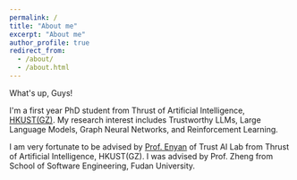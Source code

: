 ```yaml
---
permalink: /
title: "About me"
excerpt: "About me"
author_profile: true
redirect_from: 
  - /about/
  - /about.html
---
```


What's up, Guys!

I'm a first year PhD student from Thrust of Artificial Intelligence, [HKUST(GZ)](https://www.hkust-gz.edu.cn/). My research interest includes Trustworthy LLMs, Large Language Models, Graph Neural Networks, and Reinforcement Learning.

I am very fortunate to be advised by [Prof. Enyan](https://enyandai.github.io/) of Trust AI Lab from Thrust of Artificial Intelligence, HKUST(GZ). I was advised by Prof. Zheng from School of Software Engineering, Fudan University.
